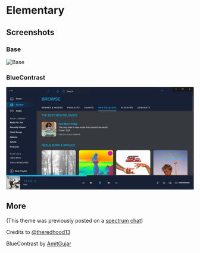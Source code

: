 # Elementary

## Screenshots

### Base

![Base](https://i.imgur.com/w8A5q9U.png)

### BlueContrast

![BlueContrast](./screenshot.jpg)

## More

(This theme was previously posted on a [spectrum chat](https://spectrum.chat/spicetify/themes?tab=posts))

Credits to [@theredhood13](https://github.com/theredhood13)

BlueContrast by [AmitGujar](https://github.com/AmitGujar)
